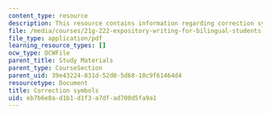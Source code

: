 ```yaml
---
content_type: resource
description: This resource contains information regarding correction symbols.
file: /media/courses/21g-222-expository-writing-for-bilingual-students-fall-2002/eb7b6e8ad1b1d1f3a7dfad700d5fa9a1_MIT21G_222F02_correction.pdf
file_type: application/pdf
learning_resource_types: []
ocw_type: OCWFile
parent_title: Study Materials
parent_type: CourseSection
parent_uid: 39e43224-831d-52d0-5d68-10c9f61464d4
resourcetype: Document
title: Correction symbols
uid: eb7b6e8a-d1b1-d1f3-a7df-ad700d5fa9a1
---
```

